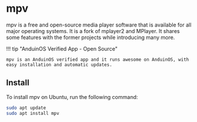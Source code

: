 # mpv

mpv is a free and open-source media player software that is available for all major operating systems. It is a fork of mplayer2 and MPlayer. It shares some features with the former projects while introducing many more.

!!! tip "AnduinOS Verified App - Open Source"

    mpv is an AnduinOS verified app and it runs awesome on AnduinOS, with easy installation and automatic updates.

## Install

To install mpv on Ubuntu, run the following command:

```bash
sudo apt update
sudo apt install mpv
```
